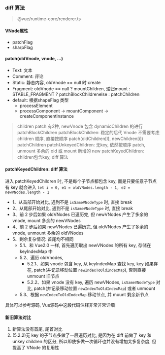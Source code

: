 ### diff 算法
> @vue/runtime-core/renderer.ts

#### VNode属性
- patchFlag
- sharpFlag

#### patch(oldVnode, vnode, ...)
- Text: 文本
- Comment: 评论
- Static: 静态内容, oldVnode == null 时 create
- Fragment: oldVnode == null ? mountChildren, 递归mount : STABLE_FRAGMENT ? patchBlockChildrenelse : patchChildren
- default: 根据shapeFlag 类型
    - processElement
    - processComponent -> mountComponent -> createComponentInstance

> children patch 有2种, newVnode 包含 dynamicChildren 的进行 patchBlockChildren
patchBlockChildren: 稳定的后代 Vnode 不需要考虑children 顺序, 直接按顺序 patch(oldChildren[I], newChildren[i])
patchChildren
	patchUnkeyedChildren: 无key, 依然按顺序 patch, unmount 多余的 old 或 mount 新增的 new
	patchKeyedChildren: children包含key, diff 算法


#### patchKeyedChildren: diff 算法
进入 patchKeyedChildren 时, 不是每个子节点都包含 key, 而是只要任意子节点有 key 就会进入
`let i = 0, e1 = oldVNodes.length - 1, e2 = newVNodes.length - 1`
- 1、从首部开始对比, 遇到不是 `isSameVNodeType` 时, 直接 break
- 2、从尾部开始对比, 遇到不是 `isSameVNodeType` 时, 直接 break
- 3、前 2 步后如果 oldVNodes 已遍历完, 但 newVNodes 产生了多余的 vnode, mount 多余的 newVNodes
- 4、前 2 步后如果 newVNodes 已遍历完, 但 oldVNodes 产生了多余的 vnode, unmount 多余的 oldVNodes
- 5、剩余复杂情况: 首尾均不相同
    - 5.1、和 Vue2.0 一样, 首先遍历取出 newVNodes 的所有 key, 存储在 keyIndexMap 中
    - 5.2、遍历 oldVnodes,
        - 5.2.1、如果 vnode 包含 key, 从 keyIndexMap 查找 key, key 如果存在, patch(并记录移动位置 `newIndexToOldIndexMap`), 否则直接 unmount 旧节点
        - 5.2.2、如果 vnode 没有 key, 遍历 newVNodes, `isSameVNodeType` 对比, patch(并记录移动位置 `newIndexToOldIndexMap`) 或者 unmount
    - 5.3、根据 `newIndexToOldIndexMap` 移动节点, 并 mount 剩余新节点

具体可以参考源码, Vue源码中这段代码注释非常非常详细

#### 新旧算法对比
1. 新算法没有首尾, 尾首对比
2. (5.2.2)无 key 的子节点多做了一层遍历对比, 是因为在 diff 前做了 key 和 unkey children 的区分, 所以即使多做一次循环也并没有增加太多复杂度, 但提高了 VNode 的复用性